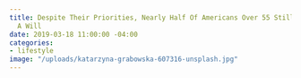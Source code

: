 ```yaml
---
title: Despite Their Priorities, Nearly Half Of Americans Over 55 Still Don't Have
  A Will
date: 2019-03-18 11:00:00 -04:00
categories:
- lifestyle
image: "/uploads/katarzyna-grabowska-607316-unsplash.jpg"
---
```



